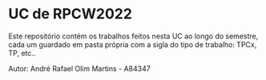 # UC de RPCW2022

Este repositório contém os trabalhos feitos nesta UC ao longo do semestre, cada um guardado em pasta própria com a sigla do tipo de trabalho: TPCx, TP, etc..

Autor: André Rafael Olim Martins - A84347

